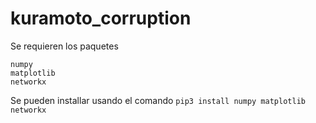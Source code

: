 # kuramoto_corruption

Se requieren los paquetes
```
numpy
matplotlib
networkx
```

Se pueden installar usando el comando `pip3 install numpy matplotlib networkx`